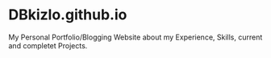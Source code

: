 # DBkizlo.github.io
My Personal Portfolio/Blogging Website about my Experience, Skills, current and completet Projects. 
